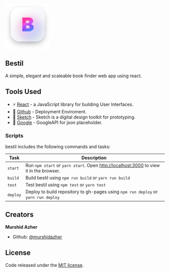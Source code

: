 
![bestil](https://github.com/murshidazher/bestil/blob/master/src/img/logo.png)


## Bestil
A simple, elegant and scaleable book finder web app using react.

## Tools Used
* :zap: [React](https://reactjs.org/) - a JavaScript library for building User Interfaces.
* :rocket: [Github](https://pages.github.com/) - Deployment Enviroment.
* :gem: [Sketch](https://www.sketch.com/) - Sketch is a digital design toolkit for prototyping.
* :page_with_curl: [Google](https://google.com) - GoogleAPI for json placeholder.


### Scripts

bestil includes the following commands and tasks:

| Task             | Description                                                                                                                                     |
| ---------------- | ----------------------------------------------------------------------------------------------------------------------------------------------- |
| `start`          | Run `npm start` or `yarn start`. Open [http://localhost:3000](http://localhost:3000) to view it in the browser.                                        |
| `build`          | Build bestil using `npm run build` or `yarn run build`                                                                                                 |
| `test`   |  Test bestil using `npm test` or `yarn test`                           
| `deploy` | Deploy to build repository to gh-pages using `npm run deploy` or `yarn run deploy` 
                            


## Creators

**Murshid Azher**

- Github: [@murshidazher](https://github.com/murshidazher)

## License

Code released under the [MIT license](https://github.com/murshidazher/bestil/blob/master/LICENSE).



